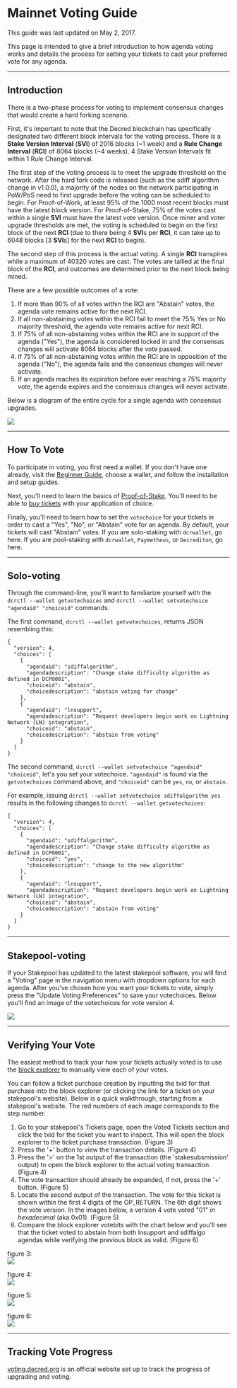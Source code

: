 # **Mainnet Voting Guide**

This guide was last updated on May 2, 2017.

This page is intended to give a brief introduction to how agenda voting works and details the process for setting your tickets to cast your preferred vote for any agenda.

---

## **Introduction**

There is a two-phase process for voting to implement consensus changes that would create a hard forking scenario.

First, it's important to note that the Decred blockchain has specifically designated two different block intervals for the voting process. There is a **Stake Version Interval** (**SVI**) of 2016 blocks (~1 week) and a **Rule Change Interval** (**RCI**) of 8064 blocks (~4 weeks). 4 Stake Version Intervals fit within 1 Rule Change Interval.

The first step of the voting process is to meet the upgrade threshold on the network. After the hard fork code is released (such as the sdiff algorithm change in v1.0.0), a majority of the nodes on the network participating in PoW/PoS need to first upgrade before the voting can be scheduled to begin. For Proof-of-Work, at least 95% of the 1000 most recent blocks must have the latest block version. For Proof-of-Stake, 75% of the votes cast within a single **SVI** must have the latest vote version. Once miner and voter upgrade thresholds are met, the voting is scheduled to begin on the first block of the next **RCI** (due to there being 4 **SVI**s per **RCI**, it can take up to 6048 blocks [3 **SVI**s] for the next **RCI** to begin). 

The second step of this process is the actual voting. A single **RCI** transpires while a maximum of 40320 votes are cast. The votes are tallied at the final block of the **RCI**, and outcomes are determined prior to the next block being mined.

There are a few possible outcomes of a vote:

1. If more than 90% of all votes within the RCI are "Abstain" votes, the agenda vote remains active for the next RCI.
2. If all non-abstaining votes within the RCI fail to meet the 75% Yes or No majority threshold, the agenda vote remains active for next RCI.
3. If 75% of all non-abstaining votes within the RCI are in support of the agenda ("Yes"), the agenda is considered locked in and the consensus changes will activate 8064 blocks after the vote passed.
4. If 75% of all non-abstaining votes within the RCI are in opposition of the agenda ("No"), the agenda fails and the consensus changes will never activate.
5. If an agenda reaches its expiration before ever reaching a 75% majority vote, the agenda expires and the consensus changes will never activate.

Below is a diagram of the entire cycle for a single agenda with consensus upgrades.

<img src="/img/voting-cycle-v9.png">

---

## **How To Vote**

To participate in voting, you first need a wallet. If you don't have one already, visit the [Beginner Guide](/getting-started/beginner-guide.md), choose a wallet, and follow the installation and setup guides.

Next, you'll need to learn the basics of [Proof-of-Stake](/mining/proof-of-stake.md). You'll need to be able to [buy tickets](/mining/proof-of-stake.md#how-to-stake) with your application of choice.

Finally, you'll need to learn how to set the `votechoice` for your tickets in order to cast a "Yes", "No", or "Abstain" vote for an agenda. By default, your tickets will cast "Abstain" votes. If you are solo-staking with `dcrwallet`, go here. If you are pool-staking with `dcrwallet`, `Paymetheus`, or `Decrediton`, go here.

---

## **Solo-voting**

Through the command-line, you'll want to familiarize yourself with the `dcrctl --wallet getvotechoices` and `dcrctl --wallet setvotechoice "agendaid" "choiceid"` commands.

The first command, `dcrctl --wallet getvotechoices`, returns JSON resembling this:

```
{
  "version": 4,
  "choices": [
    {
      "agendaid": "sdiffalgorithm",
      "agendadescription": "Change stake difficulty algorithm as defined in DCP0001",
      "choiceid": "abstain",
      "choicedescription": "abstain voting for change"
    },
    {
      "agendaid": "lnsupport",
      "agendadescription": "Request developers begin work on Lightning Network (LN) integration",
      "choiceid": "abstain",
      "choicedescription": "abstain from voting"
    }
  ]
}
```

The second command, `dcrctl --wallet setvotechoice "agendaid" "choiceid"`, let's you set your votechoice. `"agendaid"` is found via the `getvotechoices` command above, and `"choiceid"` can be `yes`, `no`, or `abstain`.

For example, issuing `dcrctl --wallet setvotechoice sdiffalgorithm yes` results in the following changes to `dcrctl --wallet getvotechoices`:

```
{
  "version": 4,
  "choices": [
    {
      "agendaid": "sdiffalgorithm",
      "agendadescription": "Change stake difficulty algorithm as defined in DCP0001",
      "choiceid": "yes",
      "choicedescription": "change to the new algorithm"
    },
    {
      "agendaid": "lnsupport",
      "agendadescription": "Request developers begin work on Lightning Network (LN) integration",
      "choiceid": "abstain",
      "choicedescription": "abstain from voting"
    }
  ]
}
```

---

## **Stakepool-voting**

If your Stakepool has updated to the latest stakepool software, you will find a "Voting" page in the navigation menu with dropdown options for each agenda. After you've chosen how you want your tickets to vote, simply press the "Update Voting Preferences" to save your votechoices. Below you'll find an image of the votechoices for vote version 4.

<img src="/img/stakepool-voting-page.png">

---

## **Verifying Your Vote**

The easiest method to track your how your tickets actually voted is to use the [block explorer](https://mainnet.decred.org) to manually view each of your votes.

You can follow a ticket purchase creation by inputting the txid for that purchase into the block explorer (or clicking the link for a ticket on your stakepool's website). Below is a quick walkthrough, starting from a stakepool's website. The red numbers of each image corresponds to the step number.

1. Go to your stakepool's Tickets page, open the Voted Tickets section and click the txid for the ticket you want to inspect. This will open the block explorer to the ticket purchase transaction. (Figure 3)
2. Press the '+' button to view the transaction details. (Figure 4)
3. Press the '>' on the 1st output of the transaction (the 'stakesubsmission' output) to open the block explorer to the actual voting transaction. (Figure 4)
4. The vote transaction should already be expanded, if not, press the '+' button. (Figure 5)
5. Locate the second output of the transaction. The vote for this ticket is shown within the first 4 digits of the OP_RETURN. The 6th digit shows the vote version. In the images below, a version 4 vote voted "01" *in hexadecimal* (aka 0x01). (Figure 5)
6. Compare the block explorer votebits with the chart below and you'll see that the ticket voted to abstain from both lnsupport and sdiffalgo agendas while verifying the previous block as valid. (Figure 6)

figure 3:<br>
<img src="/img/verify_voted-tickets.png">

figure 4:<br>
<img src="/img/verify_block-explorer-sstx.png">

figure 5:<br>
<img src="/img/verify_block-explorer-votebits.png">

figure 6:<br>
<img src="/img/verify_votebits-chart.png">

---

## **Tracking Vote Progress**

[voting.decred.org](https://voting.decred.org) is an official website set up to track the progress of upgrading and voting. 

